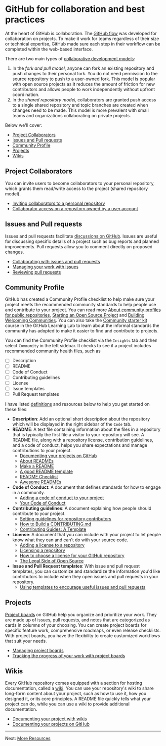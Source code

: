 # GitHub for collaboration and best practices

At the heart of GitHub is collaboration. The [GitHub flow](https://help.github.com/en/github/collaborating-with-issues-and-pull-requests/github-flow) was developed for collaboration on projects. To make it work for teams regardless of their size or technical expertise, GitHub made sure each step in their workflow can be completed within the web-based interface.

There are two main types of [collaborative development models](https://help.github.com/en/github/collaborating-with-issues-and-pull-requests/about-collaborative-development-models): 
1. In the *fork and pull model*, anyone can fork an existing repository and push changes to their personal fork. You do not need permission to the source repository to push to a user-owned fork. This model is popular with open source projects as it reduces the amount of friction for new contributors and allows people to work independently without upfront coordination.
2. In the *shared repository model*, collaborators are granted push access to a single shared repository and topic branches are created when changes need to be made. This model is more prevalent with small teams and organizations collaborating on private projects.

Below we'll cover:
- [Project Collaborators](#project-collaborators)
- [Issues and Pull requests](#issues-and-pull-requests)
- [Community Profile](#community-profile)
- [Projects](#projects)
- [Wikis](#wikis)


## Project Collaborators

You can invite users to become collaborators to your personal repository, which grants them read/write access to the project (shared repository model). 

- [Inviting collaborators to a personal repository](https://help.github.com/en/github/setting-up-and-managing-your-github-user-account/inviting-collaborators-to-a-personal-repository)
- [Collaborator access on a repository owned by a user account](https://help.github.com/en/github/setting-up-and-managing-your-github-user-account/permission-levels-for-a-user-account-repository#collaborator-access-on-a-repository-owned-by-a-user-account)


## Issues and Pull requests

Issues and pull requests facilitate [discussions on GitHub](https://help.github.com/en/github/collaborating-with-issues-and-pull-requests/about-conversations-on-github#discussions-on-github). Issues are useful for discussing specific details of a project such as bug reports and planned improvements. Pull requests allow you to comment directly on proposed changes. 

- [Collaborating with issues and pull requests](https://help.github.com/en/github/collaborating-with-issues-and-pull-requests)
- [Managing your work with issues](https://help.github.com/en/github/managing-your-work-on-github/managing-your-work-with-issues)
- [Reviewing pull requests](https://lab.github.com/githubtraining/reviewing-pull-requests)


## Community Profile

GitHub has created a Community Profile checklist to help make sure your project meets the recommended community standards to help people use and contribute to your project. You can read more [About community profiles for public repositories](https://help.github.com/en/github/building-a-strong-community/about-community-profiles-for-public-repositories), [Starting an Open Source Project](https://opensource.guide/starting-a-project/) and [Building Welcoming Communities](https://opensource.guide/building-community/). You can also take the [Community starter kit](https://lab.github.com/githubtraining/community-starter-kit) course in the GitHub Learning Lab to learn about the informal standards the community has adopted to make it easier to find and contribute to projects.

You can find the Community Profile checklist via the `Insights` tab and then select `Community` in the left sidebar. It checks to see if a project includes recommended community health files, such as
- [ ] Description
- [ ] README
- [ ] Code of Conduct
- [ ] Contributing guidelines
- [ ] License
- [ ] Issue templates
- [ ] Pull Request templates

I have listed [definitions](https://help.github.com/en/github/getting-started-with-github/github-glossary) and resources below to help you get started on these files:
- **Description**: Add an optional short description about the repository which will be displayed in the right sidebar of the `Code` tab.
- **README**: A text file containing information about the files in a repository that is typically the first file a visitor to your repository will see. A README file, along with a repository license, contribution guidelines, and a code of conduct, helps you share expectations and manage contributions to your project.
   - [Documenting your projects on GitHub](https://guides.github.com/features/wikis/)
   - [About READMEs](https://help.github.com/en/github/creating-cloning-and-archiving-repositories/about-readmes)
   - [Make a README](https://www.makeareadme.com/)
   - [A good README template](https://github.com/PurpleBooth/a-good-readme-template)
   - [README Checklist](https://github.com/ddbeck/readme-checklist/blob/master/checklist.md)
   - [Awesome READMEs](https://github.com/matiassingers/awesome-readme)
- **Code of Conduct**: A document that defines standards for how to engage in a community.
   - [Adding a code of conduct to your project](https://help.github.com/en/github/building-a-strong-community/adding-a-code-of-conduct-to-your-project)
   - [Your Code of Conduct](https://opensource.guide/code-of-conduct/)
- **Contributing guidelines**:  A document explaining how people should contribute to your project.
   - [Setting guidelines for repository contributors](https://help.github.com/en/github/building-a-strong-community/setting-guidelines-for-repository-contributors)
   - [How to Build a CONTRIBUTING.md](https://mozillascience.github.io/working-open-workshop/contributing/)
   - [Contributing Guides: A Template](https://github.com/nayafia/contributing-template/)
- **License**: A document that you can include with your project to let people know what they can and can't do with your source code.
   - [Adding a license to a repository](https://help.github.com/en/github/building-a-strong-community/adding-a-license-to-a-repository)
   - [Licensing a repository](https://help.github.com/en/github/creating-cloning-and-archiving-repositories/licensing-a-repository)
   - [How to choose a license for your GitHub repository](https://choosealicense.com/)
   - [The Legal Side of Open Source](https://opensource.guide/legal/)
- **Issue and Pull Request templates**: With issue and pull request templates, you can customize and standardize the information you'd like contributors to include when they open issues and pull requests in your repository.
   - [Using templates to encourage useful issues and pull requests](https://help.github.com/en/github/building-a-strong-community/using-templates-to-encourage-useful-issues-and-pull-requests)


## Projects

[Project boards](https://help.github.com/en/github/managing-your-work-on-github/about-project-boards) on GitHub help you organize and prioritize your work. They are made up of issues, pull requests, and notes that are categorized as cards in columns of your choosing. You can create project boards for specific feature work, comprehensive roadmaps, or even release checklists. With project boards, you have the flexibility to create customized workflows that suit your needs.

- [Managing project boards](https://help.github.com/en/github/managing-your-work-on-github/managing-project-boards)
- [Tracking the progress of your work with project boards](https://help.github.com/en/github/managing-your-work-on-github/tracking-the-progress-of-your-work-with-project-boards)


## Wikis

Every GitHub repository comes equipped with a section for hosting documentation, called a [wiki](https://help.github.com/en/github/building-a-strong-community/about-wikis). You can use your repository's wiki to share long-form content about your project, such as how to use it, how you designed it, or its core principles. A README file quickly tells what your project can do, while you can use a wiki to provide additional documentation.

- [Documenting your project with wikis](https://help.github.com/en/github/building-a-strong-community/documenting-your-project-with-wikis)
- [Documenting your projects on GitHub](https://guides.github.com/features/wikis/)

---

Next: [More Resources](07_MoreResources.md)
